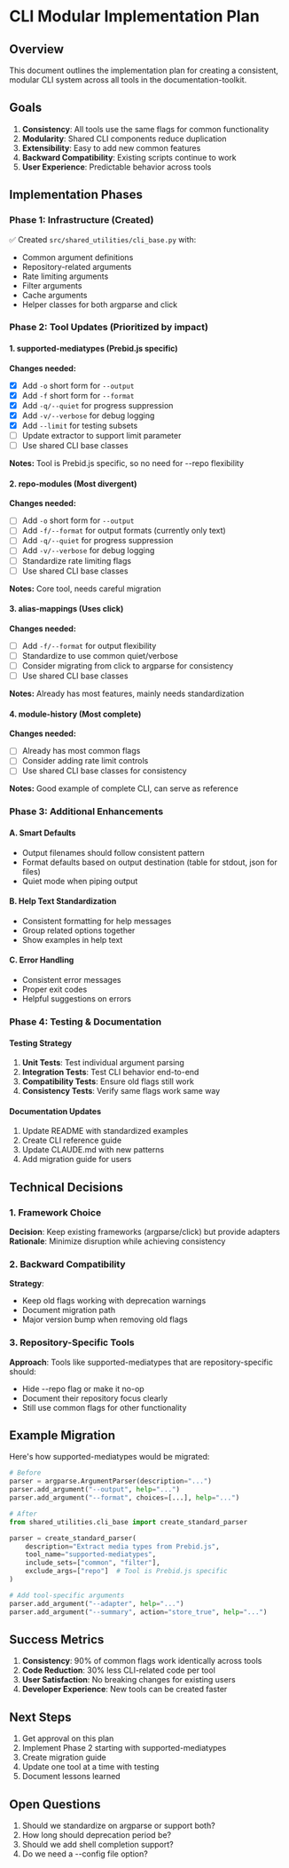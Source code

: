 # CLI Modular Implementation Plan

## Overview

This document outlines the implementation plan for creating a consistent, modular CLI system across all tools in the documentation-toolkit.

## Goals

1. **Consistency**: All tools use the same flags for common functionality
2. **Modularity**: Shared CLI components reduce duplication
3. **Extensibility**: Easy to add new common features
4. **Backward Compatibility**: Existing scripts continue to work
5. **User Experience**: Predictable behavior across tools

## Implementation Phases

### Phase 1: Infrastructure (Created)
✅ Created `src/shared_utilities/cli_base.py` with:
- Common argument definitions
- Repository-related arguments
- Rate limiting arguments
- Filter arguments
- Cache arguments
- Helper classes for both argparse and click

### Phase 2: Tool Updates (Prioritized by impact)

#### 1. supported-mediatypes (Prebid.js specific)
**Changes needed:**
- [x] Add `-o` short form for `--output`
- [x] Add `-f` short form for `--format`
- [x] Add `-q/--quiet` for progress suppression
- [x] Add `-v/--verbose` for debug logging
- [x] Add `--limit` for testing subsets
- [ ] Update extractor to support limit parameter
- [ ] Use shared CLI base classes

**Notes:** Tool is Prebid.js specific, so no need for --repo flexibility

#### 2. repo-modules (Most divergent)
**Changes needed:**
- [ ] Add `-o` short form for `--output`
- [ ] Add `-f/--format` for output formats (currently only text)
- [ ] Add `-q/--quiet` for progress suppression
- [ ] Add `-v/--verbose` for debug logging
- [ ] Standardize rate limiting flags
- [ ] Use shared CLI base classes

**Notes:** Core tool, needs careful migration

#### 3. alias-mappings (Uses click)
**Changes needed:**
- [ ] Add `-f/--format` for output flexibility
- [ ] Standardize to use common quiet/verbose
- [ ] Consider migrating from click to argparse for consistency
- [ ] Use shared CLI base classes

**Notes:** Already has most features, mainly needs standardization

#### 4. module-history (Most complete)
**Changes needed:**
- [ ] Already has most common flags
- [ ] Consider adding rate limit controls
- [ ] Use shared CLI base classes for consistency

**Notes:** Good example of complete CLI, can serve as reference

### Phase 3: Additional Enhancements

#### A. Smart Defaults
- Output filenames should follow consistent pattern
- Format defaults based on output destination (table for stdout, json for files)
- Quiet mode when piping output

#### B. Help Text Standardization
- Consistent formatting for help messages
- Group related options together
- Show examples in help text

#### C. Error Handling
- Consistent error messages
- Proper exit codes
- Helpful suggestions on errors

### Phase 4: Testing & Documentation

#### Testing Strategy
1. **Unit Tests**: Test individual argument parsing
2. **Integration Tests**: Test CLI behavior end-to-end
3. **Compatibility Tests**: Ensure old flags still work
4. **Consistency Tests**: Verify same flags work same way

#### Documentation Updates
1. Update README with standardized examples
2. Create CLI reference guide
3. Update CLAUDE.md with new patterns
4. Add migration guide for users

## Technical Decisions

### 1. Framework Choice
**Decision**: Keep existing frameworks (argparse/click) but provide adapters
**Rationale**: Minimize disruption while achieving consistency

### 2. Backward Compatibility
**Strategy**: 
- Keep old flags working with deprecation warnings
- Document migration path
- Major version bump when removing old flags

### 3. Repository-Specific Tools
**Approach**: Tools like supported-mediatypes that are repository-specific should:
- Hide --repo flag or make it no-op
- Document their repository focus clearly
- Still use common flags for other functionality

## Example Migration

Here's how supported-mediatypes would be migrated:

```python
# Before
parser = argparse.ArgumentParser(description="...")
parser.add_argument("--output", help="...")
parser.add_argument("--format", choices=[...], help="...")

# After
from shared_utilities.cli_base import create_standard_parser

parser = create_standard_parser(
    description="Extract media types from Prebid.js",
    tool_name="supported-mediatypes",
    include_sets=["common", "filter"],
    exclude_args=["repo"]  # Tool is Prebid.js specific
)

# Add tool-specific arguments
parser.add_argument("--adapter", help="...")
parser.add_argument("--summary", action="store_true", help="...")
```

## Success Metrics

1. **Consistency**: 90% of common flags work identically across tools
2. **Code Reduction**: 30% less CLI-related code per tool
3. **User Satisfaction**: No breaking changes for existing users
4. **Developer Experience**: New tools can be created faster

## Next Steps

1. Get approval on this plan
2. Implement Phase 2 starting with supported-mediatypes
3. Create migration guide
4. Update one tool at a time with testing
5. Document lessons learned

## Open Questions

1. Should we standardize on argparse or support both?
2. How long should deprecation period be?
3. Should we add shell completion support?
4. Do we need a --config file option?